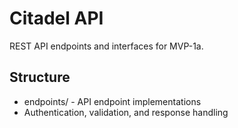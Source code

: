 # Citadel API

REST API endpoints and interfaces for MVP-1a.

## Structure

- endpoints/ - API endpoint implementations
- Authentication, validation, and response handling

